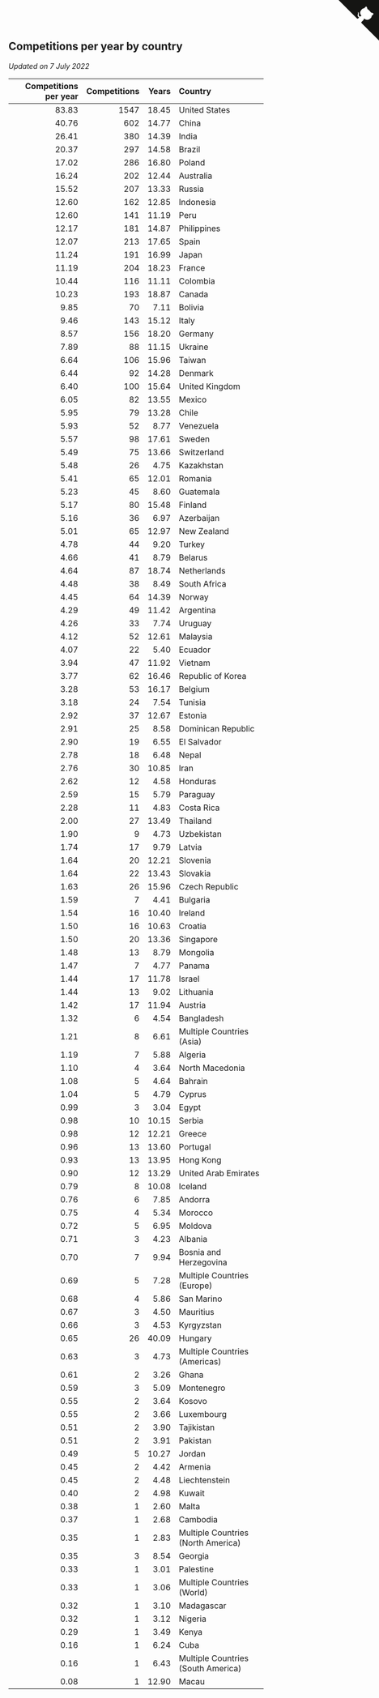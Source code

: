 ## Competitions per year by country

*Updated on  7 July 2022*

| Competitions per year | Competitions | Years | Country |
| ---: | ---: | ---: | :--- |
| 83.83 | 1547 | 18.45 | United States |
| 40.76 | 602 | 14.77 | China |
| 26.41 | 380 | 14.39 | India |
| 20.37 | 297 | 14.58 | Brazil |
| 17.02 | 286 | 16.80 | Poland |
| 16.24 | 202 | 12.44 | Australia |
| 15.52 | 207 | 13.33 | Russia |
| 12.60 | 162 | 12.85 | Indonesia |
| 12.60 | 141 | 11.19 | Peru |
| 12.17 | 181 | 14.87 | Philippines |
| 12.07 | 213 | 17.65 | Spain |
| 11.24 | 191 | 16.99 | Japan |
| 11.19 | 204 | 18.23 | France |
| 10.44 | 116 | 11.11 | Colombia |
| 10.23 | 193 | 18.87 | Canada |
| 9.85 | 70 | 7.11 | Bolivia |
| 9.46 | 143 | 15.12 | Italy |
| 8.57 | 156 | 18.20 | Germany |
| 7.89 | 88 | 11.15 | Ukraine |
| 6.64 | 106 | 15.96 | Taiwan |
| 6.44 | 92 | 14.28 | Denmark |
| 6.40 | 100 | 15.64 | United Kingdom |
| 6.05 | 82 | 13.55 | Mexico |
| 5.95 | 79 | 13.28 | Chile |
| 5.93 | 52 | 8.77 | Venezuela |
| 5.57 | 98 | 17.61 | Sweden |
| 5.49 | 75 | 13.66 | Switzerland |
| 5.48 | 26 | 4.75 | Kazakhstan |
| 5.41 | 65 | 12.01 | Romania |
| 5.23 | 45 | 8.60 | Guatemala |
| 5.17 | 80 | 15.48 | Finland |
| 5.16 | 36 | 6.97 | Azerbaijan |
| 5.01 | 65 | 12.97 | New Zealand |
| 4.78 | 44 | 9.20 | Turkey |
| 4.66 | 41 | 8.79 | Belarus |
| 4.64 | 87 | 18.74 | Netherlands |
| 4.48 | 38 | 8.49 | South Africa |
| 4.45 | 64 | 14.39 | Norway |
| 4.29 | 49 | 11.42 | Argentina |
| 4.26 | 33 | 7.74 | Uruguay |
| 4.12 | 52 | 12.61 | Malaysia |
| 4.07 | 22 | 5.40 | Ecuador |
| 3.94 | 47 | 11.92 | Vietnam |
| 3.77 | 62 | 16.46 | Republic of Korea |
| 3.28 | 53 | 16.17 | Belgium |
| 3.18 | 24 | 7.54 | Tunisia |
| 2.92 | 37 | 12.67 | Estonia |
| 2.91 | 25 | 8.58 | Dominican Republic |
| 2.90 | 19 | 6.55 | El Salvador |
| 2.78 | 18 | 6.48 | Nepal |
| 2.76 | 30 | 10.85 | Iran |
| 2.62 | 12 | 4.58 | Honduras |
| 2.59 | 15 | 5.79 | Paraguay |
| 2.28 | 11 | 4.83 | Costa Rica |
| 2.00 | 27 | 13.49 | Thailand |
| 1.90 | 9 | 4.73 | Uzbekistan |
| 1.74 | 17 | 9.79 | Latvia |
| 1.64 | 20 | 12.21 | Slovenia |
| 1.64 | 22 | 13.43 | Slovakia |
| 1.63 | 26 | 15.96 | Czech Republic |
| 1.59 | 7 | 4.41 | Bulgaria |
| 1.54 | 16 | 10.40 | Ireland |
| 1.50 | 16 | 10.63 | Croatia |
| 1.50 | 20 | 13.36 | Singapore |
| 1.48 | 13 | 8.79 | Mongolia |
| 1.47 | 7 | 4.77 | Panama |
| 1.44 | 17 | 11.78 | Israel |
| 1.44 | 13 | 9.02 | Lithuania |
| 1.42 | 17 | 11.94 | Austria |
| 1.32 | 6 | 4.54 | Bangladesh |
| 1.21 | 8 | 6.61 | Multiple Countries (Asia) |
| 1.19 | 7 | 5.88 | Algeria |
| 1.10 | 4 | 3.64 | North Macedonia |
| 1.08 | 5 | 4.64 | Bahrain |
| 1.04 | 5 | 4.79 | Cyprus |
| 0.99 | 3 | 3.04 | Egypt |
| 0.98 | 10 | 10.15 | Serbia |
| 0.98 | 12 | 12.21 | Greece |
| 0.96 | 13 | 13.60 | Portugal |
| 0.93 | 13 | 13.95 | Hong Kong |
| 0.90 | 12 | 13.29 | United Arab Emirates |
| 0.79 | 8 | 10.08 | Iceland |
| 0.76 | 6 | 7.85 | Andorra |
| 0.75 | 4 | 5.34 | Morocco |
| 0.72 | 5 | 6.95 | Moldova |
| 0.71 | 3 | 4.23 | Albania |
| 0.70 | 7 | 9.94 | Bosnia and Herzegovina |
| 0.69 | 5 | 7.28 | Multiple Countries (Europe) |
| 0.68 | 4 | 5.86 | San Marino |
| 0.67 | 3 | 4.50 | Mauritius |
| 0.66 | 3 | 4.53 | Kyrgyzstan |
| 0.65 | 26 | 40.09 | Hungary |
| 0.63 | 3 | 4.73 | Multiple Countries (Americas) |
| 0.61 | 2 | 3.26 | Ghana |
| 0.59 | 3 | 5.09 | Montenegro |
| 0.55 | 2 | 3.64 | Kosovo |
| 0.55 | 2 | 3.66 | Luxembourg |
| 0.51 | 2 | 3.90 | Tajikistan |
| 0.51 | 2 | 3.91 | Pakistan |
| 0.49 | 5 | 10.27 | Jordan |
| 0.45 | 2 | 4.42 | Armenia |
| 0.45 | 2 | 4.48 | Liechtenstein |
| 0.40 | 2 | 4.98 | Kuwait |
| 0.38 | 1 | 2.60 | Malta |
| 0.37 | 1 | 2.68 | Cambodia |
| 0.35 | 1 | 2.83 | Multiple Countries (North America) |
| 0.35 | 3 | 8.54 | Georgia |
| 0.33 | 1 | 3.01 | Palestine |
| 0.33 | 1 | 3.06 | Multiple Countries (World) |
| 0.32 | 1 | 3.10 | Madagascar |
| 0.32 | 1 | 3.12 | Nigeria |
| 0.29 | 1 | 3.49 | Kenya |
| 0.16 | 1 | 6.24 | Cuba |
| 0.16 | 1 | 6.43 | Multiple Countries (South America) |
| 0.08 | 1 | 12.90 | Macau |


<a href="https://github.com/JustinTimeCuber/wca_statistics" class="github-corner" aria-label="View source on Github"><svg width="80" height="80" viewBox="0 0 250 250" style="fill:#151513; color:#fff; position: absolute; top: 0; border: 0; right: 0;" aria-hidden="true"><path d="M0,0 L115,115 L130,115 L142,142 L250,250 L250,0 Z"></path><path d="M128.3,109.0 C113.8,99.7 119.0,89.6 119.0,89.6 C122.0,82.7 120.5,78.6 120.5,78.6 C119.2,72.0 123.4,76.3 123.4,76.3 C127.3,80.9 125.5,87.3 125.5,87.3 C122.9,97.6 130.6,101.9 134.4,103.2" fill="currentColor" style="transform-origin: 130px 106px;" class="octo-arm"></path><path d="M115.0,115.0 C114.9,115.1 118.7,116.5 119.8,115.4 L133.7,101.6 C136.9,99.2 139.9,98.4 142.2,98.6 C133.8,88.0 127.5,74.4 143.8,58.0 C148.5,53.4 154.0,51.2 159.7,51.0 C160.3,49.4 163.2,43.6 171.4,40.1 C171.4,40.1 176.1,42.5 178.8,56.2 C183.1,58.6 187.2,61.8 190.9,65.4 C194.5,69.0 197.7,73.2 200.1,77.6 C213.8,80.2 216.3,84.9 216.3,84.9 C212.7,93.1 206.9,96.0 205.4,96.6 C205.1,102.4 203.0,107.8 198.3,112.5 C181.9,128.9 168.3,122.5 157.7,114.1 C157.9,116.9 156.7,120.9 152.7,124.9 L141.0,136.5 C139.8,137.7 141.6,141.9 141.8,141.8 Z" fill="currentColor" class="octo-body"></path></svg></a><style>.github-corner:hover .octo-arm{animation:octocat-wave 560ms ease-in-out}@keyframes octocat-wave{0%,100%{transform:rotate(0)}20%,60%{transform:rotate(-25deg)}40%,80%{transform:rotate(10deg)}}@media (max-width:500px){.github-corner:hover .octo-arm{animation:none}.github-corner .octo-arm{animation:octocat-wave 560ms ease-in-out}}</style>
